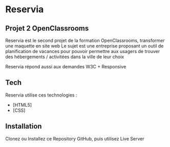# Reservia
## Projet 2 OpenClassrooms

Reservia est le second projet de la formation OpenClassrooms, transformer une maquette en site web
Le sujet est une entreprise proposant un outil de planification de vacances pour pouvoir permettre aux usagers de trouver des hébergements / activitées dans la ville de leur choix

Reservia répond aussi aux demandes W3C + Responsive 

## Tech

Reservia utilise ces technologies :

- [HTML5] 
- [CSS]

## Installation

Clonez ou Installez ce Repository GitHub, puis utilisez Live Server
